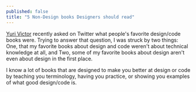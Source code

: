 ```yaml
---
published: false
title: "5 Non-Design books Designers should read"
---
```


[Yuri Victor](https://twitter.com/yurivictor/status/535540725019344896) recently asked on Twitter what people's favorite design/code books were. Trying to answer that question, I was struck by two things: One, that my favorite books about design and code weren't about technical knowledge at all, and Two, some of my favorite books about design aren't even about design in the first place.

I know a lot of books that are designed to make you better at design or code by teaching you terminology, having you practice, or showing you examples of what good design/code is.